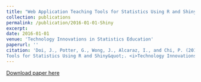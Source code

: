 ```yaml
---
title: "Web Application Teaching Tools for Statistics Using R and Shiny"
collection: publications
permalink: /publication/2016-01-01-Shiny
excerpt:
date: 2016-01-01
venue: 'Technology Innovations in Statistics Education'
paperurl: ''
citation: 'Doi, J., Potter, G., Wong, J., Alcaraz, I., and Chi, P. (2016) &quot;Web Application Teaching
Tools for Statistics Using R and Shiny&quot;. <i>Technology Innovations in Statistics Education</i>, 9(1).'
---
```

[Download paper here](escholarship.org/uc/item/00d4q8cp)
